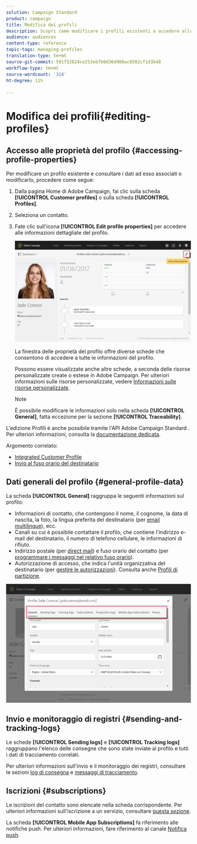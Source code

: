 ```yaml
---
solution: Campaign Standard
product: campaign
title: Modifica dei profili
description: Scopri come modificare i profili esistenti e accedere alle informazioni di contatto, ai canali preferiti, ai registri di tracciamento, alle iscrizioni ecc.
audience: audiences
content-type: reference
topic-tags: managing-profiles
translation-type: tm+mt
source-git-commit: 501f52624ce253eb7b0d36d908ac8502cf1d3b48
workflow-type: tm+mt
source-wordcount: '314'
ht-degree: 11%

---
```



# Modifica dei profili{#editing-profiles}

## Accesso alle proprietà del profilo {#accessing-profile-properties}

Per modificare un profilo esistente e consultare i dati ad esso associati o modificarlo, procedere come segue:

1. Dalla pagina Home di Adobe Campaign, fai clic sulla scheda **[!UICONTROL Customer profiles]** o sulla scheda **[!UICONTROL Profiles]**.
1. Seleziona un contatto.
1. Fate clic sull&#39;icona **[!UICONTROL Edit profile properties]** per accedere alle informazioni dettagliate del profilo.

   ![](assets/profile_creation2.png)

   La finestra delle proprietà del profilo offre diverse schede che consentono di accedere a tutte le informazioni del profilo.

   Possono essere visualizzate anche altre schede, a seconda delle risorse personalizzate create o estese in  Adobe Campaign. Per ulteriori informazioni sulle risorse personalizzate, vedere [Informazioni sulle risorse personalizzate](../../developing/using/data-model-concepts.md).

   >[!NOTE]
   >
   >È possibile modificare le informazioni solo nella scheda **[!UICONTROL General]**, fatta eccezione per la sezione **[!UICONTROL Traceability]**.

L&#39;edizione Profili è anche possibile tramite l&#39;API Adobe Campaign Standard . Per ulteriori informazioni, consulta la [documentazione dedicata](../../api/using/updating-profiles.md).

Argomento correlato:

* [Integrated Customer Profile](../../audiences/using/integrated-customer-profile.md)
* [Invio al fuso orario del destinatario](../../sending/using/sending-messages-at-the-recipient-s-time-zone.md)

## Dati generali del profilo {#general-profile-data}

La scheda **[!UICONTROL General]** raggruppa le seguenti informazioni sul profilo:

* Informazioni di contatto, che contengono il nome, il cognome, la data di nascita, la foto, la lingua preferita del destinatario (per [email multilingue](../../channels/using/creating-a-multilingual-email.md)), ecc.
* Canali su cui è possibile contattare il profilo, che contiene l&#39;indirizzo e-mail del destinatario, il numero di telefono cellulare, le informazioni di rifiuto.
* Indirizzo postale (per [direct mail](../../channels/using/about-direct-mail.md)) e fuso orario del contatto (per [programmare i messaggi nel relativo fuso orario](../../sending/using/sending-messages-at-the-recipient-s-time-zone.md)).
* Autorizzazione di accesso, che indica l&#39;unità organizzativa del destinatario (per [gestire le autorizzazioni](../../administration/using/about-access-management.md)). Consulta anche [Profili di partizione](../../administration/using/organizational-units.md#partitioning-profiles).

![](assets/profile_creation4.png)

## Invio e monitoraggio di registri {#sending-and-tracking-logs}

Le schede **[!UICONTROL Sending logs]** e **[!UICONTROL Tracking logs]** raggruppano l&#39;elenco delle consegne che sono state inviate al profilo e tutti i dati di tracciamento correlati.

Per ulteriori informazioni sull&#39;invio e il monitoraggio dei registri, consultare le sezioni [log di consegna](../../sending/using/monitoring-a-delivery.md#delivery-logs) e [messaggi di tracciamento](../../sending/using/tracking-messages.md).

## Iscrizioni {#subscriptions}

Le iscrizioni del contatto sono elencate nella scheda corrispondente. Per ulteriori informazioni sull&#39;iscrizione a un servizio, consultare [questa sezione](../../audiences/using/about-subscriptions.md).

La scheda **[!UICONTROL Mobile App Subscriptions]** fa riferimento alle notifiche push. Per ulteriori informazioni, fare riferimento al canale [Notifica push](../../channels/using/about-push-notifications.md).
